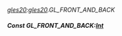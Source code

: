 _[gles20](../../modules/gles20/gles20-module.md):[gles20](../../modules/gles20/gles20-module.md).GL\_FRONT\_AND\_BACK_
##### Const GL\_FRONT\_AND\_BACK:[Int](../../modules/wonkey/wonkey-types-int.md)
